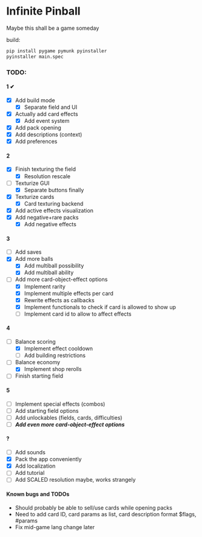 # Infinite Pinball
Maybe this shall be a game someday

build:
```bash
pip install pygame pymunk pyinstaller
pyinstaller main.spec
```

### TODO:
#### 1 ✔
- [x] Add build mode
  - [x] Separate field and UI
- [x] Actually add card effects
  - [x] Add event system
- [x] Add pack opening
- [x] Add descriptions (context)
- [x] Add preferences
#### 2
- [x] Finish texturing the field
  - [x] Resolution rescale
- [ ] Texturize GUI
  - [x] Separate buttons finally
- [x] Texturize cards
  - [x] Card texturing backend
- [x] Add active effects visualization
- [x] Add negative+rare packs
  - [x] Add negative effects
#### 3
- [ ] Add saves
- [x] Add more balls
  - [x] Add multiball possibility
  - [x] Add multiball ability
- [ ] Add more card-object-effect options
  - [x] Implement rarity
  - [x] Implement multiple effects per card
  - [x] Rewrite effects as callbacks
  - [x] Implement functionals to check if card is allowed to show up
  - [ ] Implement card id to allow to affect effects
#### 4
- [ ] Balance scoring
  - [x] Implement effect cooldown
  - [ ] Add building restrictions
- [ ] Balance economy
  - [x] Implement shop rerolls
- [ ] Finish starting field
#### 5
- [ ] Implement special effects (combos)
- [ ] Add starting field options
- [ ] Add unlockables (fields, cards, difficulties)
- [ ] ***Add even more card-object-effect options***
#### ?
- [ ] Add sounds
- [x] Pack the app conveniently
- [x] Add localization
- [ ] Add tutorial
- [ ] Add SCALED resolution maybe, works strangely
#### Known bugs and TODOs
- Should probably be able to sell/use cards while opening packs
- Need to add card ID, card params as list, card description format $flags, #params
- Fix mid-game lang change later